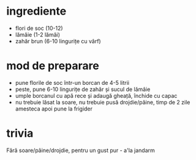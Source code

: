 # ingrediente

* flori de soc (10-12)
* lămâie (1-2 lămâi)
* zahăr brun (6-10 lingurițe cu vârf)

# mod de preparare

* pune florile de soc într-un borcan de 4-5 litrii
* peste, pune 6-10 lingurițe de zahăr și sucul de lămâie
* umple borcanul cu apă rece și adaugă gheață, închide cu capac
* nu trebuie lăsat la soare, nu trebuie pusă drojdie/pâine, timp de 2 zile
amesteca apoi pune la frigider

# trivia

Fără soare/pâine/drojdie, pentru un gust pur - a'la jandarm
